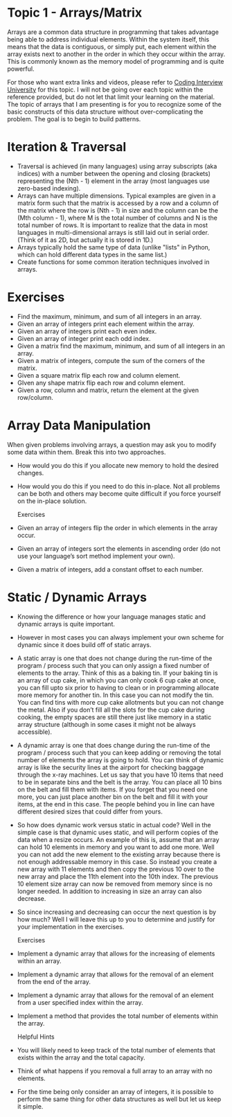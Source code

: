 
# Topic 1 - Arrays/Matrix

Arrays are a common data structure in programming that takes advantage being able to address individual elements.  Within the system itself, this means that the data is contiguous, or simply put, each element within the array exists next to another in the order in which they occur within the array.  This is commonly known as the memory model of programming and is quite powerful.

For those who want extra links and videos, please refer to [Coding Interview University](https://github.com/jwasham/coding-interview-university#arrays) for this topic.  I will not be going over each topic within the reference provided, but do not let that limit your learning on the material. The topic of arrays that I am presenting is for you to recognize some of the basic constructs of this data structure without over-complicating the problem. The goal is to begin to build patterns.

# Iteration & Traversal

- Traversal is achieved (in many languages) using array subscripts (aka indices) with a number between the opening and closing (brackets) representing the (Nth - 1) element in the array (most languages use zero-based indexing).
- Arrays can have multiple dimensions.  Typical examples are given in a matrix form such that the matrix is accessed by a row and a column of the matrix where the row is (Nth - 1) in size and the column can be the (Mth column - 1), where M is the total number of columns and N is the total number of rows.  It is important to realize that the data in most languages in multi-dimensional arrays is still laid out in serial order.  (Think of it as 2D, but actually it is stored in 1D.)
- Arrays typically hold the same type of data (unlike "lists" in Python, which can hold different data types in the same list.)
- Create functions for some common iteration techniques involved in arrays.

# Exercises
- Find the maximum, minimum, and sum of all integers in an array.
- Given an array of integers print each element within the array.
- Given an array of integers print each even index.
- Given an array of integer print each odd index.
- Given a matrix find the maximum, minimum, and sum of all integers in an array.
- Given a matrix of integers, compute the sum of the corners of the matrix.
- Given a square matrix flip each row and column element.  
- GIven any shape matrix flip each row and column element.
- Given a row, column and matrix, return the element at the given row/column.

# Array Data Manipulation

When given problems involving arrays, a question may ask you to modify some data within them.
Break this into two approaches.
- How would you do this if you allocate new memory to hold the desired changes.
- How would you do this if you need to do this in-place.
Not all problems can be both and others may become quite difficult if you force yourself on the in-place solution.

	Exercises
- Given an array of integers flip the order in which elements in the array occur.
- Given an array of integers sort the elements in ascending order (do not use your language’s sort method implement your own).
- Given a matrix of integers, add a constant offset to each number.

# Static / Dynamic Arrays

- Knowing the difference or how your language manages static and dynamic arrays is quite important. 
- However in most cases you can always implement your own scheme for dynamic since it does build off of static arrays.
- A static array is one that does not change during the run-time of the program / process such that you can only assign a fixed number of elements to the array.  Think of this as a baking tin.  If your baking tin is an array of cup cake, in which you can only cook 6 cup cake at once, you can fill upto six prior to having to clean or in programming allocate more memory for another tin.  In this case you can not modify the tin.  You can find tins with more cup cake allotments but you can not change the metal.  Also if you don’t fill all the slots for the cup cake during cooking, the empty spaces are still there just like memory in a static array structure (although in some cases it might not be always accessible).
- A dynamic array is one that does change during the run-time of the program / process such that you can keep adding or removing the total number of elements the array is going to hold.  You can think of dynamic array is like the security lines at the airport for checking baggage through the x-ray machines.  Let us say that you have 10 items that need to be in separate bins and the belt is the array.  You can place all 10 bins on the belt and fill them with items.  If you forget that you need one more, you can just place another bin on the belt and fill it with your items, at the end in this case.  The people behind you in line can have different desired sizes that could differ from yours.
- So how does dynamic work versus static in actual code?  Well in the simple case is that dynamic uses static, and will perform copies of the data when a resize occurs.  An example of this is, assume that an array can hold 10 elements in memory and you want to add one more.  Well you can not add the new element to the existing array because there is not enough addressable memory in this case.  So instead you create a new array with 11 elements and then copy the previous 10 over to the new array and place the 11th element into the 10th index.  The previous 10 element size array can now be removed from memory since is no longer needed.
In addition to increasing in size an array can also decrease.  
- So since increasing and decreasing can occur the next question is by how much?  Well I will leave this up to you to determine and justify for your implementation in the exercises.

	Exercises
- Implement a dynamic array that allows for the increasing of elements within an array.
- Implement a dynamic array that allows for the removal of an element from the end of the array.
- Implement a dynamic array that allows for the removal of an element from a user specified index within the array.
- Implement a method that provides the total number of elements within the array.

	Helpful Hints
- You will likely need to keep track of the total number of elements that exists within the array and the total capacity.
- Think of what happens if you removal a full array to an array with no elements.
- For the time being only consider an array of integers, it is possible to perform the same thing for other data structures as well but let us keep it simple.

